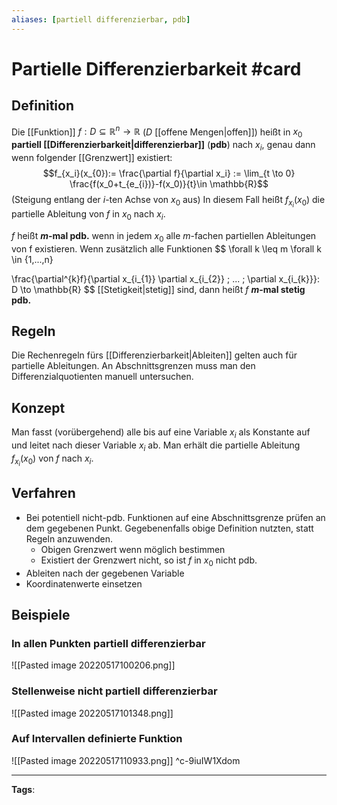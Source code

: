 ```yaml
---
aliases: [partiell differenzierbar, pdb]
---
```


# Partielle Differenzierbarkeit #card
## Definition
Die [[Funktion]] $f: D \subseteq \mathbb{R}^{n}\to \mathbb{R}$ ($D$ [[offene Mengen|offen]]) heißt in $x_0$ **partiell [[Differenzierbarkeit|differenzierbar]]** (**pdb**) nach $x_i$, genau dann wenn folgender [[Grenzwert]] existiert:
$$f_{x_i}(x_{0}):= \frac{\partial f}{\partial x_i} := \lim_{t \to 0} \frac{f(x_0+t_{e_{i})}-f(x_0)}{t}\in \mathbb{R}$$
(Steigung entlang der $i$-ten Achse von $x_0$ aus)
In diesem Fall heißt $f_{x_i}(x_0)$ die partielle Ableitung von $f$ in $x_0$ nach $x_i$.

$f$ heißt **$m$-mal pdb.** wenn in jedem $x_0$ alle $m$-fachen partiellen Ableitungen von f existieren. Wenn zusätzlich alle Funktionen
$$
\forall k \leq m \forall k \in \{1,...,n\}

\frac{\partial^{k}f}{\partial x_{i_{1}} \partial x_{i_{2}} \; ... \; \partial x_{i_{k}}}: D \to \mathbb{R}
$$
[[Stetigkeit|stetig]] sind, dann heißt $f$ **$m$-mal stetig pdb.**

## Regeln
Die Rechenregeln fürs [[Differenzierbarkeit|Ableiten]] gelten auch für partielle Ableitungen. An Abschnittsgrenzen muss man den Differenzialquotienten manuell untersuchen.

## Konzept
Man fasst (vorübergehend) alle bis auf eine Variable $x_i$ als Konstante auf und leitet nach dieser Variable $x_i$ ab. Man erhält die partielle Ableitung $f_{x_i}(x_0)$ von $f$ nach $x_i$.

## Verfahren
- Bei potentiell nicht-pdb. Funktionen auf eine Abschnittsgrenze prüfen an dem gegebenen Punkt. Gegebenenfalls obige Definition nutzten, statt Regeln anzuwenden.
    - Obigen Grenzwert wenn möglich bestimmen
    - Existiert der Grenzwert nicht, so ist $f$ in $x_0$ nicht pdb.
- Ableiten nach der gegebenen Variable
- Koordinatenwerte einsetzen

## Beispiele
### In allen Punkten partiell differenzierbar
![[Pasted image 20220517100206.png]]

### Stellenweise nicht partiell differenzierbar
![[Pasted image 20220517101348.png]]

### Auf Intervallen definierte Funktion
![[Pasted image 20220517110933.png]]
^c-9iuIW1Xdom

---
**Tags**: 